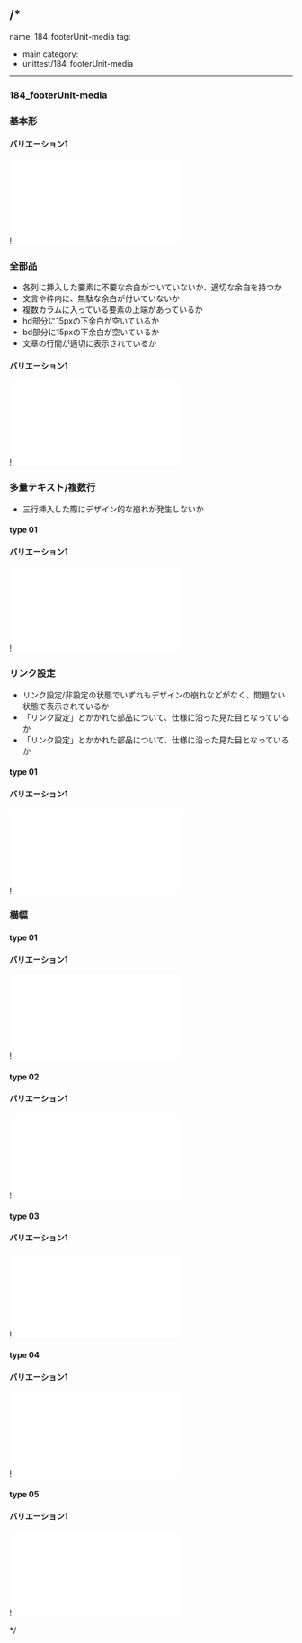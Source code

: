 /*
---
name: 184_footerUnit-media
tag:
  - main
category:
  - unittest/184_footerUnit-media
---

### 184_footerUnit-media
### 基本形

#### バリエーション1

!![184_footerUnit-media_01basic_1.html](./html/184_footerUnit-media/184_footerUnit-media_01basic_1.html)

### 全部品
- 各列に挿入した要素に不要な余白がついていないか、適切な余白を持つか
- 文言や枠内に、無駄な余白が付いていないか
- 複数カラムに入っている要素の上端があっているか
- hd部分に15pxの下余白が空いているか
- bd部分に15pxの下余白が空いているか
- 文章の行間が適切に表示されているか

#### バリエーション1

!![184_footerUnit-media_02all_1.html](./html/184_footerUnit-media/184_footerUnit-media_02all_1.html)

### 多量テキスト/複数行
- 三行挿入した際にデザイン的な崩れが発生しないか

#### type 01
#### バリエーション1

!![184_footerUnit-media_d03manyText_01_1.html](./html/184_footerUnit-media/184_footerUnit-media_d03manyText_01_1.html)

### リンク設定
- リンク設定/非設定の状態でいずれもデザインの崩れなどがなく、問題ない状態で表示されているか
- 「リンク設定」とかかれた部品について、仕様に沿った見た目となっているか
- 「リンク設定」とかかれた部品について、仕様に沿った見た目となっているか

#### type 01
#### バリエーション1

!![184_footerUnit-media_f11_01_1.html](./html/184_footerUnit-media/184_footerUnit-media_f11_01_1.html)

### 横幅

#### type 01
#### バリエーション1

!![184_footerUnit-media_f13_01_1.html](./html/184_footerUnit-media/184_footerUnit-media_f13_01_1.html)

#### type 02
#### バリエーション1

!![184_footerUnit-media_f13_02_1.html](./html/184_footerUnit-media/184_footerUnit-media_f13_02_1.html)

#### type 03
#### バリエーション1

!![184_footerUnit-media_f13_03_1.html](./html/184_footerUnit-media/184_footerUnit-media_f13_03_1.html)

#### type 04
#### バリエーション1

!![184_footerUnit-media_f13_04_1.html](./html/184_footerUnit-media/184_footerUnit-media_f13_04_1.html)

#### type 05
#### バリエーション1

!![184_footerUnit-media_f13_05_1.html](./html/184_footerUnit-media/184_footerUnit-media_f13_05_1.html)

*/
